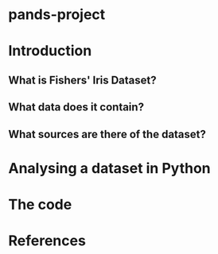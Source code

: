 # pands-project
# Introduction
## What is Fishers' Iris Dataset?
## What data does it contain?
## What sources are there of the dataset?
## 

# Analysing a dataset in Python
# The code
# References
